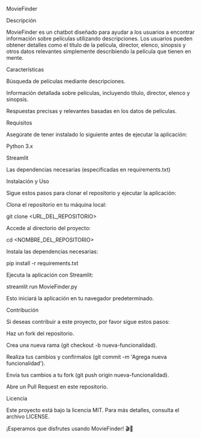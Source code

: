MovieFinder

Descripción

MovieFinder es un chatbot diseñado para ayudar a los usuarios a encontrar información sobre películas utilizando descripciones. Los usuarios pueden obtener detalles como el título de la película, director, elenco, sinopsis y otros datos relevantes simplemente describiendo la película que tienen en mente.

Características

Búsqueda de películas mediante descripciones.

Información detallada sobre películas, incluyendo título, director, elenco y sinopsis.

Respuestas precisas y relevantes basadas en los datos de películas.

Requisitos

Asegúrate de tener instalado lo siguiente antes de ejecutar la aplicación:

Python 3.x

Streamlit

Las dependencias necesarias (especificadas en requirements.txt)

Instalación y Uso

Sigue estos pasos para clonar el repositorio y ejecutar la aplicación:

Clona el repositorio en tu máquina local:

git clone <URL_DEL_REPOSITORIO>

Accede al directorio del proyecto:

cd <NOMBRE_DEL_REPOSITORIO>

Instala las dependencias necesarias:

pip install -r requirements.txt

Ejecuta la aplicación con Streamlit:

streamlit run MovieFinder.py

Esto iniciará la aplicación en tu navegador predeterminado.

Contribución

Si deseas contribuir a este proyecto, por favor sigue estos pasos:

Haz un fork del repositorio.

Crea una nueva rama (git checkout -b nueva-funcionalidad).

Realiza tus cambios y confírmalos (git commit -m 'Agrega nueva funcionalidad').

Envía tus cambios a tu fork (git push origin nueva-funcionalidad).

Abre un Pull Request en este repositorio.

Licencia

Este proyecto está bajo la licencia MIT. Para más detalles, consulta el archivo LICENSE.

¡Esperamos que disfrutes usando MovieFinder! 🎬🍿

